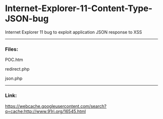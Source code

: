 # Internet-Explorer-11-Content-Type-JSON-bug
Internet Explorer 11 bug to exploit application JSON response to XSS

***

### Files:

POC.htm

redirect.php

json.php

***
### Link:

https://webcache.googleusercontent.com/search?q=cache:http://www.91ri.org/16545.html
